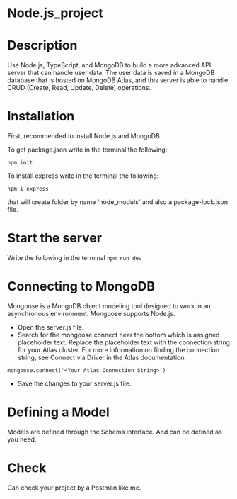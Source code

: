 # Node.js_project
# Description
Use Node.js, TypeScript, and MongoDB to build a more advanced API server that can handle user data. The user data is saved in a MongoDB database that is hosted on MongoDB Atlas, and this server is able to handle CRUD (Create, Read, Update, Delete) operations.

# Installation
First, recommended to install Node.js and MongoDB.		

To get package.json write in the terminal the following:

  ``` npm init ```
                
To install express write in the terminal the following:	

  ```npm i express```
  
that will create folder by name 'node_moduls' and also a package-lock.json file.


# Start the server
Write the following in the terminal
 ``` npm run dev ```

            
# Connecting to MongoDB
Mongoose is a MongoDB object modeling tool designed to work in an asynchronous environment. Mongoose supports Node.js. 

-	Open the server.js file.
-	Search for the mongoose.connect near the bottom which is assigned placeholder text. Replace the placeholder text with the connection string for your Atlas cluster. For more information on finding the connection string, see Connect via Driver in the Atlas documentation.
  
  ```
mongoose.connect('<Your Atlas Connection String>')
 ```

-	Save the changes to your server.js file.
	

# Defining a Model 
Models are defined through the Schema interface. And can be defined as you need.

# Check
Can check your project by a Postman like me.


